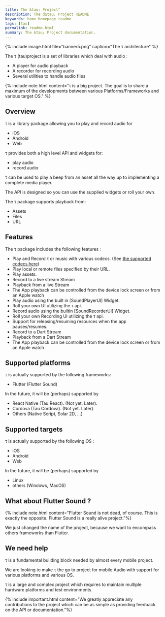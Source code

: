 ```yaml
---
title: The &tau; Project"
description: The d&tau; Project README
keywords: home homepage readme
tags: [tau]
permalink: readme.html
summary: The &tau; Project documentation.
---
```


{% include image.html file="banner5.png"  caption="The &tau; architecture" %}

The τ \(tau\)project is a set of libraries which deal with audio :

* A player for audio playback
* A recorder for recording audio
* Several utilities to handle audio files

{% include note.html content="τ is a big project. The goal is to share a maximum of the developments between various Platforms/Frameworks and various target OS." %}

## Overview

τ is a library package allowing you to play and record audio for

* iOS
* Android
* Web

τ provides both a high level API and widgets for:

* play audio
* record audio

τ can be used to play a beep from an asset all the way up to implementing a complete media player.

The API is designed so you can use the supplied widgets or roll your own.

The τ package supports playback from:

* Assets
* Files
* URL

## Features

The τ package includes the following features :

* Play and Record τ or music with various codecs. \(See [the supported codecs here](guides_codec)\)
* Play local or remote files specified by their URL.
* Play assets.
* Record to a live stream Stream
* Playback from a live Stream
* The App playback can be controlled from the device lock screen or from an Apple watch
* Play audio using the built in \[SoundPlayerUI\] Widget.
* Roll your own UI utilizing the τ api.
* Record audio using the builtin \[SoundRecorderUI\] Widget.
* Roll your own Recording UI utilizing the τ api.
* Support for releasing/resuming resources when the app pauses/resumes.
* Record to a Dart Stream
* Playback from a Dart Stream
* The App playback can be controlled from the device lock screen or from an Apple watch

## Supported platforms

τ is actually supported by the following frameworks:

* Flutter \(Flutter Sound\)

In the future, it will be \(perhaps\) supported by

* React Native \(Tau React\).  \(Not yet. Later\).
* Cordova \(Tau Cordova\).  \(Not yet. Later\).
* Others \(Native Script, Solar 2D, ...\)

## Supported targets

τ is actually supported by the following OS :

* iOS
* Android
* Web

In the future, it will be \(perhaps\) supported by

* Linux
* others \(Windows, MacOS\)

## What about Flutter Sound ?

{% include note.html content="Flutter Sound is not dead, of course. This is exactly the opposite. Flutter Sound is a really alive project."%}

We just changed the name of the project, because we want to encompass others frameworks than Flutter.

## We need help

τ is a fundamental building block needed by almost every mobile project.

We are looking to make τ the go to project for mobile Audio with support for various platforms and various OS.

τ is a large and complex project which requires to maintain multiple hardware platforms and test environments.

{% include important.html content="We greatly appreciate any contributions to the project which can be as simple as providing feedback on the API or documentation."%}

